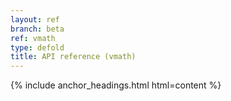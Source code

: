 ```yaml
---
layout: ref
branch: beta
ref: vmath
type: defold
title: API reference (vmath)
---
```

{% include anchor_headings.html html=content %}